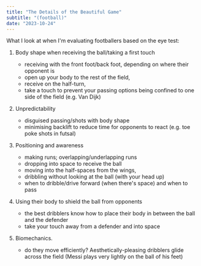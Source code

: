 ```yaml
---
title: "The Details of the Beautiful Game"
subtitle: "(football)"
date: "2023-10-24"
---
```


What I look at when I'm evaluating footballers based on the eye test:

1. Body shape when receiving the ball/taking a first touch 
    - receiving with the front foot/back foot, depending on where their opponent is
    - open up your body to the rest of the field, 
    - receive on the half-turn, 
    - take a touch to prevent your passing options being confined to one side of the field (e.g. Van Dijk) 

2. Unpredictability 
    - disguised passing/shots with body shape
    - minimising backlift to reduce time for opponents to react (e.g. toe poke shots in futsal)

3. Positioning and awareness 
    - making runs; overlapping/underlapping runs 
    - dropping into space to receive the ball
    - moving into the half-spaces from the wings, 
    - dribbling without looking at the ball (with your head up)
    - when to dribble/drive forward (when there's space) and when to pass

4. Using their body to shield the ball from opponents
    - the best dribblers know how to place their body in between the ball and the defender
    - take your touch away from a defender and into space

5. Biomechanics. 
    - do they move efficiently? Aesthetically-pleasing dribblers glide across the field (Messi plays very lightly on the ball of his feet)